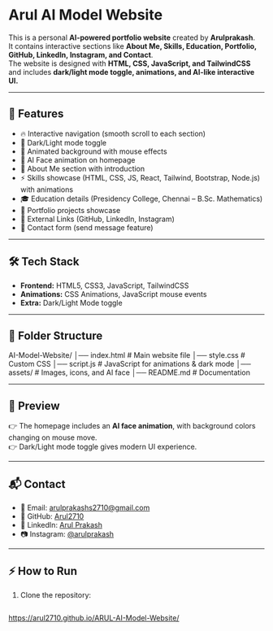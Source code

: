 # Arul AI Model Website  

This is a personal **AI-powered portfolio website** created by **Arulprakash**.  
It contains interactive sections like **About Me, Skills, Education, Portfolio, GitHub, LinkedIn, Instagram, and Contact**.  
The website is designed with **HTML, CSS, JavaScript, and TailwindCSS** and includes **dark/light mode toggle, animations, and AI-like interactive UI.**  

---

## 🚀 Features
- 🔥 Interactive navigation (smooth scroll to each section)  
- 🌙 Dark/Light mode toggle  
- 🎨 Animated background with mouse effects  
- 👤 AI Face animation on homepage  
- 📝 About Me section with introduction  
- ⚡ Skills showcase (HTML, CSS, JS, React, Tailwind, Bootstrap, Node.js) with animations  
- 🎓 Education details (Presidency College, Chennai – B.Sc. Mathematics)  
- 💼 Portfolio projects showcase  
- 🔗 External Links (GitHub, LinkedIn, Instagram)  
- 📩 Contact form (send message feature)  

---

## 🛠️ Tech Stack
- **Frontend:** HTML5, CSS3, JavaScript, TailwindCSS  
- **Animations:** CSS Animations, JavaScript mouse events  
- **Extra:** Dark/Light Mode toggle  

---
## 📂 Folder Structure
AI-Model-Website/
│── index.html # Main website file
│── style.css # Custom CSS
│── script.js # JavaScript for animations & dark mode
│── assets/ # Images, icons, and AI face
│── README.md # Documentation


---

## 📸 Preview
👉 The homepage includes an **AI face animation**, with background colors changing on mouse move.  
👉 Dark/Light mode toggle gives modern UI experience.  

---

## 📬 Contact
- 📧 Email: arulprakashs2710@gmail.com  
- 🔗 GitHub: [Arul2710](https://github.com/Arul2710)  
- 🔗 LinkedIn: [Arul Prakash](https://www.linkedin.com/in/arul-prakash-s2004)  
- 📷 Instagram: [@arulprakash](#)  

---

## ⚡ How to Run
1. Clone the repository:  
   ```bash
https://arul2710.github.io/ARUL-AI-Model-Website/


